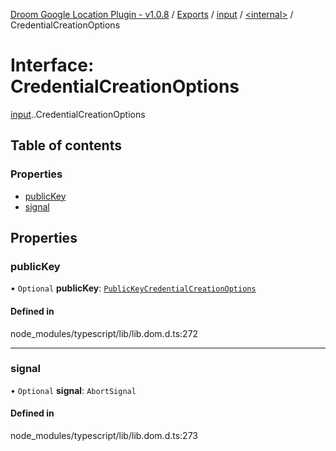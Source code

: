 [Droom Google Location Plugin - v1.0.8](../README.md) / [Exports](../modules.md) / [input](../modules/input.md) / [<internal\>](../modules/input._internal_.md) / CredentialCreationOptions

# Interface: CredentialCreationOptions

[input](../modules/input.md).[<internal>](../modules/input._internal_.md).CredentialCreationOptions

## Table of contents

### Properties

- [publicKey](input._internal_.CredentialCreationOptions.md#publickey)
- [signal](input._internal_.CredentialCreationOptions.md#signal)

## Properties

### publicKey

• `Optional` **publicKey**: [`PublicKeyCredentialCreationOptions`](input._internal_.PublicKeyCredentialCreationOptions.md)

#### Defined in

node_modules/typescript/lib/lib.dom.d.ts:272

___

### signal

• `Optional` **signal**: `AbortSignal`

#### Defined in

node_modules/typescript/lib/lib.dom.d.ts:273
